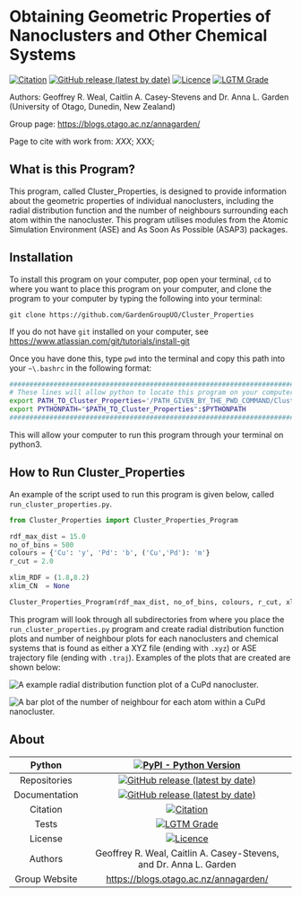 # Obtaining Geometric Properties of Nanoclusters and Other Chemical Systems

[![Citation](https://img.shields.io/badge/Citation-click%20here-green.svg)](https://dx.doi.org/10.1021/acs.jcim.0c01128)
[![GitHub release (latest by date)](https://img.shields.io/github/v/release/GardenGroupUO/Cluster_Properties)](https://github.com/GardenGroupUO/Cluster_Properties)
[![Licence](https://img.shields.io/github/license/GardenGroupUO/Cluster_Properties)](https://www.gnu.org/licenses/agpl-3.0.en.html)
[![LGTM Grade](https://img.shields.io/lgtm/grade/python/github/GardenGroupUO/Cluster_Properties)](https://lgtm.com/projects/g/GardenGroupUO/Cluster_Properties/context:python)

Authors: Geoffrey R. Weal, Caitlin A. Casey-Stevens and Dr. Anna L. Garden (University of Otago, Dunedin, New Zealand)

Group page: https://blogs.otago.ac.nz/annagarden/

Page to cite with work from: *XXX*; XXX; 

## What is this Program?

This program, called Cluster_Properties, is designed to provide information about the geometric properties of individual nanoclusters, including the radial distribution function and the number of neighbours surrounding each atom within the nanocluster. This program utilises modules from the Atomic Simulation Environment (ASE) and As Soon As Possible (ASAP3) packages. 

## Installation

To install this program on your computer, pop open your terminal, ``cd`` to where you want to place this program on your computer, and clone the program to your computer by typing the following into your terminal:

```
git clone https://github.com/GardenGroupUO/Cluster_Properties
```

If you do not have ``git`` installed on your computer, see https://www.atlassian.com/git/tutorials/install-git

Once you have done this, type ``pwd`` into the terminal and copy this path into your ``~\.bashrc`` in the following format:

```bash
#####################################################################################
# These lines will allow python to locate this program on your computer.
export PATH_TO_Cluster_Properties='/PATH_GIVEN_BY_THE_PWD_COMMAND/Cluster_Properties'
export PYTHONPATH="$PATH_TO_Cluster_Properties":$PYTHONPATH
#####################################################################################
```

This will allow your computer to run this program through your terminal on python3.

## How to Run Cluster_Properties

An example of the script used to run this program is given below, called ``run_cluster_properties.py``.

```python
from Cluster_Properties import Cluster_Properties_Program

rdf_max_dist = 15.0
no_of_bins = 500
colours = {'Cu': 'y', 'Pd': 'b', ('Cu','Pd'): 'm'}
r_cut = 2.0

xlim_RDF = (1.8,8.2)
xlim_CN  = None

Cluster_Properties_Program(rdf_max_dist, no_of_bins, colours, r_cut, xlim_RDF=xlim_RDF, xlim_CN=xlim_CN)
```

This program will look through all subdirectories from where you place the ``run_cluster_properties.py`` program and create radial distribution function plots and number of neighbour plots for each nanoclusters and chemical systems that is found as either a XYZ file (ending with ``.xyz``) or ASE trajectory file (ending with ``.traj``). Examples of the plots that are created are shown below:

![A example radial distribution function plot of a CuPd nanocluster.](hhttps://github.com/GardenGroupUO/Cluster_Properties/blob/Images/cu3pd35_RDF.png?raw=true)

![A bar plot of the number of neighbour for each atom within a CuPd nanocluster.](hhttps://github.com/GardenGroupUO/Cluster_Properties/blob/Images/cu3pd35_No_of_Neighbours.png?raw=true)

## About

<div align="center">

| Python        | [![PyPI - Python Version](https://img.shields.io/pypi/pyversions/Cluster_Properties)](https://docs.python.org/3/) | 
|:-------------:|:-------------------------------------------------------------------------------------------------------------------------------------------------------------------:|
| Repositories  | [![GitHub release (latest by date)](https://img.shields.io/github/v/release/GardenGroupUO/Cluster_Properties)](https://github.com/GardenGroupUO/Cluster_Properties) |
| Documentation | [![GitHub release (latest by date)](https://img.shields.io/github/v/release/GardenGroupUO/Cluster_Properties)](https://github.com/GardenGroupUO/Cluster_Properties) | 
| Citation      | [![Citation](https://img.shields.io/badge/Citation-click%20here-green.svg)](https://dx.doi.org/10.1021/acs.jcim.0c01128) | 
| Tests         | [![LGTM Grade](https://img.shields.io/lgtm/grade/python/github/GardenGroupUO/Cluster_Properties)](https://lgtm.com/projects/g/GardenGroupUO/Cluster_Properties/context:python)
| License       | [![Licence](https://img.shields.io/github/license/GardenGroupUO/Cluster_Properties)](https://www.gnu.org/licenses/agpl-3.0.en.html) |
| Authors       | Geoffrey R. Weal, Caitlin A. Casey-Stevens, and Dr. Anna L. Garden |
| Group Website | https://blogs.otago.ac.nz/annagarden/ |

</div>
